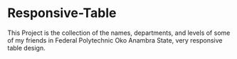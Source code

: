 # Responsive-Table
 This Project is the collection of the names, departments, and levels of some of my friends in Federal Polytechnic Oko Anambra State, very responsive table design.
